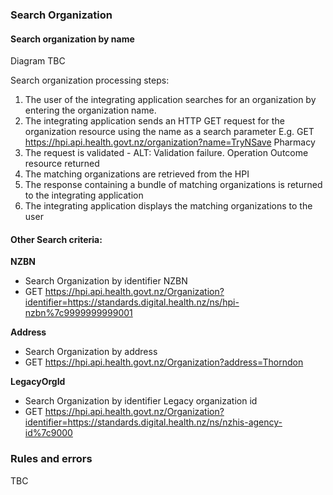 

### Search Organization

#### Search organization by name

Diagram TBC

Search organization processing steps:

1.	The user of the integrating application searches for an organization by entering the organization name.
2.	The integrating application sends an HTTP GET request for the organization resource using the name as a search parameter
E.g. GET https://hpi.api.health.govt.nz/organization?name=TryNSave Pharmacy
3.	The request is validated - ALT: Validation failure. Operation Outcome resource returned
4.	The matching organizations are retrieved from the HPI
5.	The response containing a bundle of matching organizations is returned to the integrating application
6.	The integrating application displays the matching organizations to the user

#### Other Search criteria:

**NZBN**
* Search Organization by identifier NZBN
* GET https://hpi.api.health.govt.nz/Organization?identifier=https://standards.digital.health.nz/ns/hpi-nzbn%7c9999999999001

**Address** 
* Search Organization by address
* GET https://hpi.api.health.govt.nz/Organization?address=Thorndon

**LegacyOrgId**
* Search Organization by identifier Legacy organization id
* GET https://hpi.api.health.govt.nz/Organization?identifier=https://standards.digital.health.nz/ns/nzhis-agency-id%7c9000


### Rules and errors
TBC


